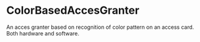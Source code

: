 # ColorBasedAccesGranter
An acces granter based on recognition of color pattern on an access card. Both hardware and software.
